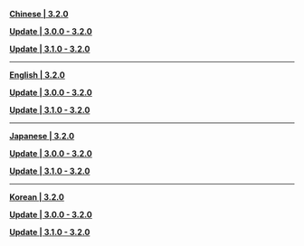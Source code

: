 **[Chinese | 3.2.0](https://autopatchcn.yuanshen.com/client_app/download/pc_zip/20221024103540_fp3L3cHoDpo9eNeT/Audio_Chinese_3.2.0.zip)**

**[Update | 3.0.0 - 3.2.0](https://autopatchcn.yuanshen.com/client_app/update/hk4e_cn/18/zh-cn_3.0.0_3.2.0_hdiff_BOTxLFcUIoQVgtG0.zip)**

**[Update | 3.1.0 - 3.2.0](https://autopatchcn.yuanshen.com/client_app/update/hk4e_cn/18/zh-cn_3.1.0_3.2.0_hdiff_5D4J7cwHRpSbVWsC.zip)**

---

**[English | 3.2.0](https://autopatchcn.yuanshen.com/client_app/download/pc_zip/20221024103540_fp3L3cHoDpo9eNeT/Audio_English(US)_3.2.0.zip)**

**[Update | 3.0.0 - 3.2.0](https://autopatchcn.yuanshen.com/client_app/update/hk4e_cn/18/en-us_3.0.0_3.2.0_hdiff_txH1bUAnoR5MpI3L.zip)**

**[Update | 3.1.0 - 3.2.0](https://autopatchcn.yuanshen.com/client_app/update/hk4e_cn/18/en-us_3.1.0_3.2.0_hdiff_GFskoYScLp96dgXn.zip)**


---

**[Japanese | 3.2.0](https://autopatchcn.yuanshen.com/client_app/download/pc_zip/20221024103540_fp3L3cHoDpo9eNeT/Audio_Japanese_3.2.0.zip)**

**[Update | 3.0.0 - 3.2.0](https://autopatchcn.yuanshen.com/client_app/update/hk4e_cn/18/ja-jp_3.0.0_3.2.0_hdiff_XnH8s3zGxZYVg9LJ.zip)**

**[Update | 3.1.0 - 3.2.0](https://autopatchcn.yuanshen.com/client_app/update/hk4e_cn/18/ja-jp_3.1.0_3.2.0_hdiff_rR6sEOPDk70Wwfgq.zip)**

---

**[Korean | 3.2.0](https://autopatchcn.yuanshen.com/client_app/download/pc_zip/20221024103540_fp3L3cHoDpo9eNeT/Audio_Korean_3.2.0.zip)**

**[Update | 3.0.0 - 3.2.0](https://autopatchcn.yuanshen.com/client_app/update/hk4e_cn/18/ko-kr_3.0.0_3.2.0_hdiff_FCaKwoLkWQpsPjUh.zip)**

**[Update | 3.1.0 - 3.2.0](https://autopatchcn.yuanshen.com/client_app/update/hk4e_cn/18/ko-kr_3.1.0_3.2.0_hdiff_irZevnPJlQc82bNw.zip)**
